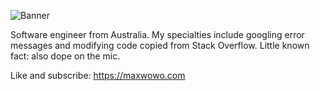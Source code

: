 ![Banner](assets/banner.jpg)

Software engineer from Australia. My specialties include googling error messages and modifying code copied from Stack Overflow. Little known fact: also dope on the mic.

Like and subscribe:
https://maxwowo.com
